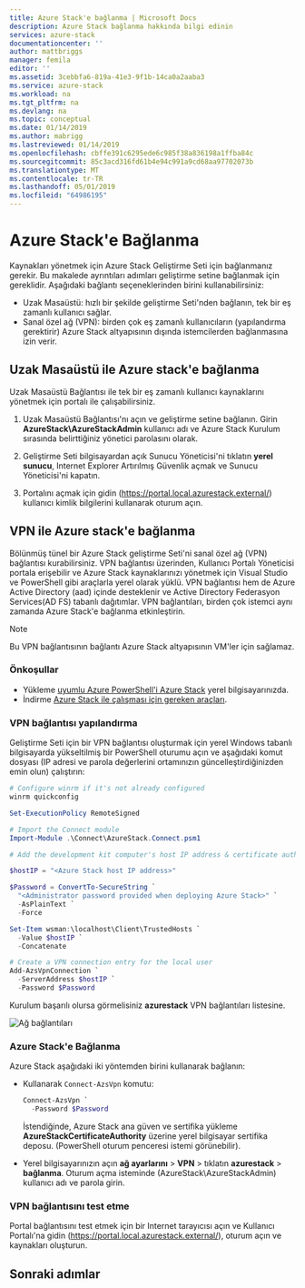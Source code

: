 ```yaml
---
title: Azure Stack'e bağlanma | Microsoft Docs
description: Azure Stack bağlanma hakkında bilgi edinin
services: azure-stack
documentationcenter: ''
author: mattbriggs
manager: femila
editor: ''
ms.assetid: 3cebbfa6-819a-41e3-9f1b-14ca0a2aaba3
ms.service: azure-stack
ms.workload: na
ms.tgt_pltfrm: na
ms.devlang: na
ms.topic: conceptual
ms.date: 01/14/2019
ms.author: mabrigg
ms.lastreviewed: 01/14/2019
ms.openlocfilehash: cbffe391c6295ede6c985f38a836198a1ffba84c
ms.sourcegitcommit: 85c3acd316fd61b4e94c991a9cd68aa97702073b
ms.translationtype: MT
ms.contentlocale: tr-TR
ms.lasthandoff: 05/01/2019
ms.locfileid: "64986195"
---
```

# <a name="connect-to-azure-stack"></a>Azure Stack'e Bağlanma

Kaynakları yönetmek için Azure Stack Geliştirme Seti için bağlanmanız gerekir. Bu makalede ayrıntıları adımları geliştirme setine bağlanmak için gereklidir. Aşağıdaki bağlantı seçeneklerinden birini kullanabilirsiniz:

* Uzak Masaüstü: hızlı bir şekilde geliştirme Seti'nden bağlanın, tek bir eş zamanlı kullanıcı sağlar.
* Sanal özel ağ (VPN): birden çok eş zamanlı kullanıcıların (yapılandırma gerektirir) Azure Stack altyapısının dışında istemcilerden bağlanmasına izin verir.

## <a name="connect-to-azure-stack-with-remote-desktop"></a>Uzak Masaüstü ile Azure stack'e bağlanma
Uzak Masaüstü Bağlantısı ile tek bir eş zamanlı kullanıcı kaynaklarını yönetmek için portalı ile çalışabilirsiniz.

1. Uzak Masaüstü Bağlantısı'nı açın ve geliştirme setine bağlanın. Girin **AzureStack\AzureStackAdmin** kullanıcı adı ve Azure Stack Kurulum sırasında belirttiğiniz yönetici parolasını olarak.  

2. Geliştirme Seti bilgisayardan açık Sunucu Yöneticisi'ni tıklatın **yerel sunucu**, Internet Explorer Artırılmış Güvenlik açmak ve Sunucu Yöneticisi'ni kapatın.

3. Portalını açmak için gidin (https://portal.local.azurestack.external/) kullanıcı kimlik bilgilerini kullanarak oturum açın.


## <a name="connect-to-azure-stack-with-vpn"></a>VPN ile Azure stack'e bağlanma

Bölünmüş tünel bir Azure Stack geliştirme Seti'ni sanal özel ağ (VPN) bağlantısı kurabilirsiniz. VPN bağlantısı üzerinden, Kullanıcı Portalı Yöneticisi portala erişebilir ve Azure Stack kaynaklarınızı yönetmek için Visual Studio ve PowerShell gibi araçlarla yerel olarak yüklü. VPN bağlantısı hem de Azure Active Directory (aad) içinde desteklenir ve Active Directory Federasyon Services(AD FS) tabanlı dağıtımlar. VPN bağlantıları, birden çok istemci aynı zamanda Azure Stack'e bağlanma etkinleştirin. 

> [!NOTE] 
> Bu VPN bağlantısının bağlantı Azure Stack altyapısının VM'ler için sağlamaz. 

### <a name="prerequisites"></a>Önkoşullar

* Yükleme [uyumlu Azure PowerShell'i Azure Stack](../operator/azure-stack-powershell-install.md) yerel bilgisayarınızda.  
* İndirme [Azure Stack ile çalışması için gereken araçları](../operator/azure-stack-powershell-download.md). 

### <a name="configure-vpn-connectivity"></a>VPN bağlantısı yapılandırma

Geliştirme Seti için bir VPN bağlantısı oluşturmak için yerel Windows tabanlı bilgisayarda yükseltilmiş bir PowerShell oturumu açın ve aşağıdaki komut dosyası (IP adresi ve parola değerlerini ortamınızın güncelleştirdiğinizden emin olun) çalıştırın:

```powershell 
# Configure winrm if it's not already configured
winrm quickconfig  

Set-ExecutionPolicy RemoteSigned

# Import the Connect module
Import-Module .\Connect\AzureStack.Connect.psm1 

# Add the development kit computer's host IP address & certificate authority (CA) to the list of trusted hosts. Make sure to update the IP address and password values for your environment. 

$hostIP = "<Azure Stack host IP address>"

$Password = ConvertTo-SecureString `
  "<Administrator password provided when deploying Azure Stack>" `
  -AsPlainText `
  -Force

Set-Item wsman:\localhost\Client\TrustedHosts `
  -Value $hostIP `
  -Concatenate

# Create a VPN connection entry for the local user
Add-AzsVpnConnection `
  -ServerAddress $hostIP `
  -Password $Password

```

Kurulum başarılı olursa görmelisiniz **azurestack** VPN bağlantıları listesine.

![Ağ bağlantıları](media/azure-stack-connect-azure-stack/image3.png)  

### <a name="connect-to-azure-stack"></a>Azure Stack'e Bağlanma

Azure Stack aşağıdaki iki yöntemden birini kullanarak bağlanın:  

* Kullanarak `Connect-AzsVpn` komutu: 
    
  ```powershell
  Connect-AzsVpn `
    -Password $Password
  ```

  İstendiğinde, Azure Stack ana güven ve sertifika yükleme **AzureStackCertificateAuthority** üzerine yerel bilgisayar sertifika deposu. (PowerShell oturum penceresi istemi görünebilir). 

* Yerel bilgisayarınızın açın **ağ ayarlarını** > **VPN** > tıklatın **azurestack** > **bağlanma**. Oturum açma isteminde (AzureStack\AzureStackAdmin) kullanıcı adı ve parola girin.

### <a name="test-the-vpn-connectivity"></a>VPN bağlantısını test etme

Portal bağlantısını test etmek için bir Internet tarayıcısı açın ve Kullanıcı Portalı'na gidin (https://portal.local.azurestack.external/), oturum açın ve kaynakları oluşturun.  

## <a name="next-steps"></a>Sonraki adımlar



